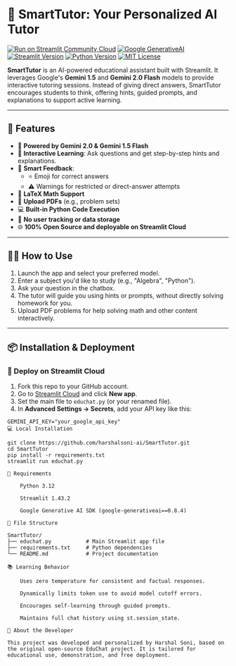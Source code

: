 # 🚀 SmartTutor: Your Personalized AI Tutor

[![Run on Streamlit Community Cloud](https://img.shields.io/badge/Run_on_Streamlit_Community_Cloud-green)](https://smarttutor.streamlit.app)
[![Google GenerativeAI](https://img.shields.io/badge/google--generativeai-0.8.4-blue?logo=google)](https://github.com/google-gemini/generative-ai-python)
[![Streamlit Version](https://img.shields.io/badge/streamlit-1.43.2-blue?logo=streamlit)](https://streamlit.io/)
[![Python Version](https://img.shields.io/badge/python-3.12-blue?logo=python)](https://www.python.org/downloads/)
[![MIT License](https://img.shields.io/badge/License-MIT-green)](https://opensource.org/licenses/MIT)

**SmartTutor** is an AI-powered educational assistant built with Streamlit. It leverages Google's **Gemini 1.5** and **Gemini 2.0 Flash** models to provide interactive tutoring sessions. Instead of giving direct answers, SmartTutor encourages students to think, offering hints, guided prompts, and explanations to support active learning.

---

## 🎯 Features

- 🤖 **Powered by Gemini 2.0 & Gemini 1.5 Flash**
- 📘 **Interactive Learning**: Ask questions and get step-by-step hints and explanations.
- 🧠 **Smart Feedback**:
  - ⭐ Emoji for correct answers
  - ⚠️ Warnings for restricted or direct-answer attempts
- 🧮 **LaTeX Math Support**
- 📎 **Upload PDFs** (e.g., problem sets)
- 💻 **Built-in Python Code Execution**
- 🔐 **No user tracking or data storage**
- 🌐 **100% Open Source and deployable on Streamlit Cloud**

---

## 🧑‍💻 How to Use

1. Launch the app and select your preferred model.
2. Enter a subject you'd like to study (e.g., "Algebra", "Python").
3. Ask your question in the chatbox.
4. The tutor will guide you using hints or prompts, without directly solving homework for you.
5. Upload PDF problems for help solving math and other content interactively.

---

## 📦 Installation & Deployment

### 🚀 Deploy on Streamlit Cloud

1. Fork this repo to your GitHub account.
2. Go to [Streamlit Cloud](https://share.streamlit.io/) and click **New app**.
3. Set the main file to `educhat.py` (or your renamed file).
4. In **Advanced Settings → Secrets**, add your API key like this:

```env
GEMINI_API_KEY="your_google_api_key"
💻 Local Installation

git clone https://github.com/harshalsoni-ai/SmartTutor.git
cd SmartTutor
pip install -r requirements.txt
streamlit run educhat.py

🔑 Requirements

    Python 3.12

    Streamlit 1.43.2

    Google Generative AI SDK (google-generativeai==0.8.4)

📁 File Structure

SmartTutor/
├── educhat.py           # Main Streamlit app file
├── requirements.txt     # Python dependencies
└── README.md            # Project documentation

📚 Learning Behavior

    Uses zero temperature for consistent and factual responses.

    Dynamically limits token use to avoid model cutoff errors.

    Encourages self-learning through guided prompts.

    Maintains full chat history using st.session_state.

🙋 About the Developer

This project was developed and personalized by Harshal Soni, based on the original open-source EduChat project. It is tailored for educational use, demonstration, and free deployment.